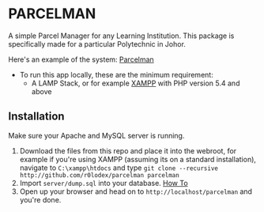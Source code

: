 # PARCELMAN
A simple Parcel Manager for any Learning Institution. This package is specifically made for a particular Polytechnic in Johor.

Here's an example of the system: [Parcelman](http://mrjunior.my/rolodex/parcelman)

- To run this app locally, these are the minimum requirement:
    + A LAMP Stack, or for example [XAMPP](https://www.apachefriends.org/index.html) with PHP version 5.4 and above

## Installation
Make sure your Apache and MySQL server is running.
1. Download the files from this repo and place it into the webroot, for example if you're using XAMPP (assuming its on a standard installation), navigate to `C:\xampp\htdocs` and type `git clone --recursive http://github.com/r0lodex/parcelman parcelman`
2. Import `server/dump.sql` into your database. [How To](http://www.inmotionhosting.com/support/website/phpmyadmin/import-database-using-phpmyadmin)
3. Open up your browser and head on to `http://localhost/parcelman` and you're done.

